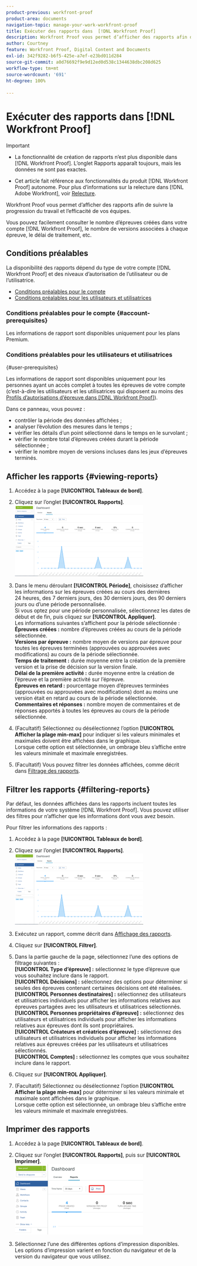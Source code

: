 ```yaml
---
product-previous: workfront-proof
product-area: documents
navigation-topic: manage-your-work-workfront-proof
title: Exécuter des rapports dans  [!DNL Workfront Proof]
description: Workfront Proof vous permet d’afficher des rapports afin de suivre la progression du travail et l’efficacité de vos équipes.
author: Courtney
feature: Workfront Proof, Digital Content and Documents
exl-id: 342f9282-b6f5-425e-a7ef-e23bd011d284
source-git-commit: a0d76692f9e9d12ed0d538c1344638dbc208d625
workflow-type: tm+mt
source-wordcount: '691'
ht-degree: 100%

---
```


# Exécuter des rapports dans [!DNL Workfront Proof]


>[!IMPORTANT]
>
>* <span class="previe">La fonctionnalité de création de rapports n’est plus disponible dans [!DNL Workfront Proof]. L’onglet Rapports apparaît toujours, mais les données ne sont pas exactes.</span>
> 
>* Cet article fait référence aux fonctionnalités du produit [!DNL Workfront Proof] autonome. Pour plus d’informations sur la relecture dans [!DNL Adobe Workfront], voir [Relecture](../../../review-and-approve-work/proofing/proofing.md).

Workfront Proof vous permet d’afficher des rapports afin de suivre la progression du travail et l’efficacité de vos équipes.

Vous pouvez facilement consulter le nombre d’épreuves créées dans votre compte [!DNL Workfront Proof], le nombre de versions associées à chaque épreuve, le délai de traitement, etc.

## Conditions préalables

La disponibilité des rapports dépend du type de votre compte [!DNL Workfront Proof] et des niveaux d’autorisation de l’utilisateur ou de l’utilisatrice.

* [Conditions préalables pour le compte](#account-prerequisites)
* [Conditions préalables pour les utilisateurs et utilisatrices
](#user-prerequisites)

### Conditions préalables pour le compte {#account-prerequisites}

Les informations de rapport sont disponibles uniquement pour les plans Premium.

### Conditions préalables pour les utilisateurs et utilisatrices
 {#user-prerequisites}

Les informations de rapport sont disponibles uniquement pour les personnes ayant un accès complet à toutes les épreuves de votre compte (c’est-à-dire les utilisateurs et les utilisatrices qui disposent au moins des [Profils d’autorisations d’épreuve dans  [!DNL Workfront Proof]](../../../workfront-proof/wp-acct-admin/account-settings/proof-perm-profiles-in-wp.md)).

Dans ce panneau, vous pouvez :

* contrôler la période des données affichées ;
* analyser l’évolution des mesures dans le temps ;
* vérifier les détails d’un point sélectionné dans le temps en le survolant ;
* vérifier le nombre total d’épreuves créées durant la période sélectionnée ;
* vérifier le nombre moyen de versions incluses dans les jeux d’épreuves terminés.

## Afficher les rapports {#viewing-reports}

1. Accédez à la page **[!UICONTROL Tableaux de bord]**.
1. Cliquez sur l’onglet **[!UICONTROL Rapports]**.\
   ![proof_reports.png](assets/proof-reports-350x193.png)

1. Dans le menu déroulant **[!UICONTROL Période]**, choisissez d’afficher les informations sur les épreuves créées au cours des dernières 24 heures, des 7 derniers jours, des 30 derniers jours, des 90 derniers jours ou d’une période personnalisée.\
   Si vous optez pour une période personnalisée, sélectionnez les dates de début et de fin, puis cliquez sur **[!UICONTROL Appliquer]**.\
   Les informations suivantes s’affichent pour la période sélectionnée :\
   **Épreuves créées :** nombre d’épreuves créées au cours de la période sélectionnée.\
   **Versions par épreuve :** nombre moyen de versions par épreuve pour toutes les épreuves terminées (approuvées ou approuvées avec modifications) au cours de la période sélectionnée.\
   **Temps de traitement :** durée moyenne entre la création de la première version et la prise de décision sur la version finale.\
   **Délai de la première activité :** durée moyenne entre la création de l’épreuve et la première activité sur l’épreuve.\
   **Épreuves en retard :** pourcentage moyen d’épreuves terminées (approuvées ou approuvées avec modifications) dont au moins une version était en retard au cours de la période sélectionnée.\
   **Commentaires et réponses :** nombre moyen de commentaires et de réponses apportés à toutes les épreuves au cours de la période sélectionnée.

1. (Facultatif) Sélectionnez ou désélectionnez l’option **[!UICONTROL Afficher la plage min-max]** pour indiquer si les valeurs minimales et maximales doivent être affichées dans le graphique.\
   Lorsque cette option est sélectionnée, un ombrage bleu s’affiche entre les valeurs minimale et maximale enregistrées.

1. (Facultatif) Vous pouvez filtrer les données affichées, comme décrit dans [Filtrage des rapports](#filtering-reports).

## Filtrer les rapports {#filtering-reports}

Par défaut, les données affichées dans les rapports incluent toutes les informations de votre système [!DNL Workfront Proof]. Vous pouvez utiliser des filtres pour n’afficher que les informations dont vous avez besoin.

Pour filtrer les informations des rapports :

1. Accédez à la page **[!UICONTROL Tableaux de bord]**.
1. Cliquez sur l’onglet **[!UICONTROL Rapports]**.\
   ![proof_reports.png](assets/proof-reports-350x193.png)

1. Exécutez un rapport, comme décrit dans [Affichage des rapports](#viewing-reports).
1. Cliquez sur **[!UICONTROL Filtrer]**.

1. Dans la partie gauche de la page, sélectionnez l’une des options de filtrage suivantes :\
   **[!UICONTROL Type d’épreuve] :** sélectionnez le type d’épreuve que vous souhaitez inclure dans le rapport.\
   **[!UICONTROL Décisions] :** sélectionnez des options pour déterminer si seules des épreuves contenant certaines décisions ont été réalisées.\
   **[!UICONTROL Personnes destinataires] :** sélectionnez des utilisateurs et utilisatrices individuels pour afficher les informations relatives aux épreuves partagées avec les utilisateurs et utilisatrices sélectionnés.\
   **[!UICONTROL Personnes propriétaires d’épreuve] :** sélectionnez des utilisateurs et utilisatrices individuels pour afficher les informations relatives aux épreuves dont ils sont propriétaires.\
   **[!UICONTROL Créateurs et créatrices d’épreuve] :** sélectionnez des utilisateurs et utilisatrices individuels pour afficher les informations relatives aux épreuves créées par les utilisateurs et utilisatrices sélectionnés.\
   **[!UICONTROL Comptes] :** sélectionnez les comptes que vous souhaitez inclure dans le rapport.

1. Cliquez sur **[!UICONTROL Appliquer]**.
1. (Facultatif) Sélectionnez ou désélectionnez l’option **[!UICONTROL Afficher la plage min-max]** pour déterminer si les valeurs minimale et maximale sont affichées dans le graphique.\
   Lorsque cette option est sélectionnée, un ombrage bleu s’affiche entre les valeurs minimale et maximale enregistrées.

## Imprimer des rapports

1. Accédez à la page **[!UICONTROL Tableaux de bord]**.
1. Cliquez sur l’onglet **[!UICONTROL Rapports]**, puis sur **[!UICONTROL Imprimer]**.\
   ![proof_reports_print.png](assets/proof-reports-print-350x191.png)

1. Sélectionnez l’une des différentes options d’impression disponibles.\
   Les options d’impression varient en fonction du navigateur et de la version du navigateur que vous utilisez.
